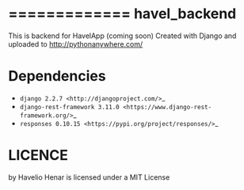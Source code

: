 =============
havel_backend
=============

This is backend for HavelApp (coming soon)
Created with Django and uploaded to http://pythonanywhere.com/


Dependencies
============

* `django 2.2.7 <http://djangoproject.com/>`_
* `django-rest-framework 3.11.0 <https://www.django-rest-framework.org/>`_
* `responses 0.10.15 <https://pypi.org/project/responses/>`_


LICENCE
============

by Havelio Henar is licensed under a MIT License
